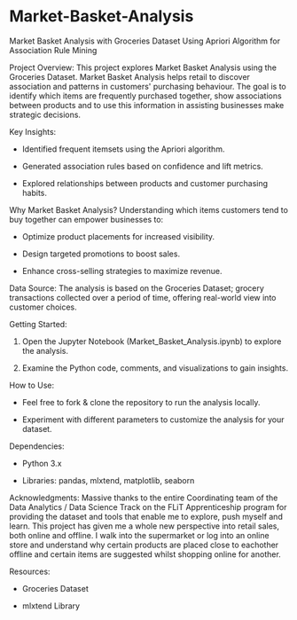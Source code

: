 # Market-Basket-Analysis
Market Basket Analysis with Groceries Dataset Using Apriori Algorithm for Association Rule Mining

Project Overview: This project explores Market Basket Analysis using the Groceries Dataset. Market Basket Analysis helps retail to discover association and patterns in customers' purchasing behaviour. The goal is to identify which items are frequently purchased together, show associations between products and to use this information in assisting businesses make strategic decisions.

Key Insights:

- Identified frequent itemsets using the Apriori algorithm.

- Generated association rules based on confidence and lift metrics.

- Explored relationships between products and customer purchasing habits.

Why Market Basket Analysis? Understanding which items customers tend to buy together can empower businesses to:

- Optimize product placements for increased visibility.

- Design targeted promotions to boost sales.

- Enhance cross-selling strategies to maximize revenue.

Data Source: The analysis is based on the Groceries Dataset; grocery transactions collected over a period of time, offering real-world view into customer choices.

Getting Started:

1. Open the Jupyter Notebook (Market_Basket_Analysis.ipynb) to explore the analysis.

2. Examine the Python code, comments, and visualizations to gain insights.

How to Use:

- Feel free to fork & clone the repository to run the analysis locally.

- Experiment with different parameters to customize the analysis for your dataset.

Dependencies:

- Python 3.x

- Libraries: pandas, mlxtend, matplotlib, seaborn

Acknowledgments: Massive thanks to the entire Coordinating team of the Data Analytics / Data Science Track on the FLiT Apprenticeship program for providing the dataset and tools that enable me to explore, push myself and learn. This project has given me a whole new perspective into retail sales, both online and offline. I walk into the supermarket or log into an online store and understand why certain products are placed close to eachother offline and certain items are suggested whilst shopping online for another.

Resources:

- Groceries Dataset

- mlxtend Library

